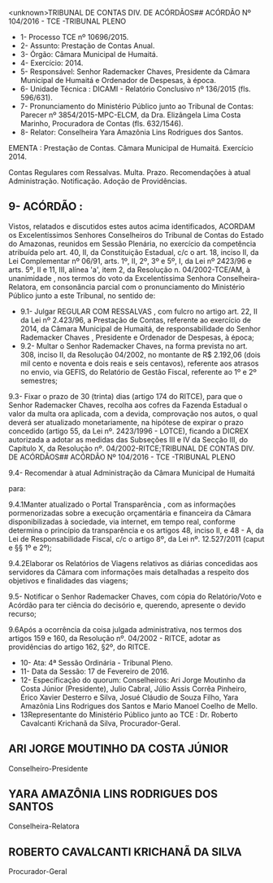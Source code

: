 &lt;unknown&gt;TRIBUNAL DE CONTAS DIV. DE ACÓRDÃOS## ACÓRDÃO Nº 104/2016 - TCE -TRIBUNAL PLENO

- 1- Processo TCE nº 10696/2015.
- 2- Assunto: Prestação de Contas Anual.
- 3- Órgão: Câmara Municipal de Humaitá.
- 4- Exercício: 2014.
- 5-  Responsável: Senhor  Rademacker  Chaves,  Presidente  da  Câmara  Municipal  de Humaitá e Ordenador de Despesas, à época.
- 6- Unidade Técnica : DICAMI - Relatório Conclusivo nº 136/2015 (fls. 596/631).
- 7-  Pronunciamento  do Ministério Público  junto  ao Tribunal  de Contas: Parecer  nº 3854/2015-MPC-ELCM, da Dra. Elizângela Lima Costa Marinho, Procuradora de Contas (fls. 632/1546).
- 8- Relator: Conselheira Yara Amazônia Lins Rodrigues dos Santos.

EMENTA : Prestação de Contas. Câmara Municipal de Humaitá. Exercício 2014.

Contas  Regulares  com  Ressalvas.  Multa.  Prazo. Recomendações à atual Administração. Notificação. Adoção de Providências.

## 9- ACÓRDÃO :

Vistos, relatados e discutidos estes autos acima identificados, ACORDAM os Excelentíssimos Senhores Conselheiros do Tribunal de Contas do Estado do Amazonas, reunidos em Sessão Plenária, no exercício da competência atribuída pelo art. 40,  II, da Constituição Estadual, c/c o art. 18, inciso II, da Lei Complementar nº 06/91, arts. 1º, II, 2º, 3º e 5º,  I,  da  Lei  nº  2423/96 e arts. 5º,  II e  11,  III,  alínea  'a',  item  2,  da  Resolução n. 04/2002-TCE/AM, à  unanimidade , nos  termos  do  voto  da  Excelentíssima  Senhora Conselheira-Relatora, em  consonância parcial com  o  pronunciamento  do  Ministério Público junto a este Tribunal, no sentido de:

- 9.1- Julgar REGULAR COM RESSALVAS , com fulcro no artigo art. 22, II da Lei  nº  2.423/96,  a  Prestação  de  Contas,  referente  ao  exercício  de  2014,  da  Câmara Municipal de Humaitá, de responsabilidade do Senhor Rademacker Chaves , Presidente e Ordenador de Despesas, à época;
- 9.2-  Multar o  Senhor  Rademacker  Chaves,  na  forma  prevista  no  art.  308, inciso II, da Resolução 04/2002, no montante de R$ 2.192,06 (dois mil cento e noventa e dois reais e seis centavos), referente aos atrasos no envio, via GEFIS, do Relatório de Gestão Fiscal, referente ao 1º e 2º semestres;

9.3-  Fixar  o  prazo de  30  (trinta)  dias  (artigo  174  do  RITCE),  para  que  o Senhor Rademacker Chaves, recolha aos cofres da Fazenda Estadual o valor da multa ora  aplicada,  com  a  devida,  comprovação  nos  autos,  o  qual  deverá  ser  atualizado monetariamente,  na  hipótese  de  expirar  o  prazo  concedido  (artigo  55,  da  Lei  nº. 2423/1996 - LOTCE), ficando a DICREX autorizada a adotar as medidas das Subseções III e IV da Secção III, do Capítulo X, da Resolução nº. 04/2002-RITCE;TRIBUNAL DE CONTAS DIV. DE ACÓRDÃOS## ACÓRDÃO Nº 104/2016 - TCE -TRIBUNAL PLENO

9.4-  Recomendar à  atual  Administração  da  Câmara  Municipal  de  Humaitá

para:

9.4.1Manter atualizado o Portal Transparência , com as informações  pormenorizadas  sobre  a  execução  orçamentária  e  financeira  da  Câmara disponibilizadas à sociedade, via internet, em tempo real, conforme determina o princípio da transparência e os artigos 48, inciso II, e 48 - A, da Lei de Responsabilidade Fiscal, c/c o artigo 8º, da Lei nº. 12.527/2011 (caput e §§ 1º e 2º);

9.4.2Elaborar  os  Relatórios de Viagens  relativos as diárias concedidas aos servidores da Câmara com informações mais detalhadas a respeito dos objetivos e finalidades das viagens;

9.5- Notificar o  Senhor Rademacker Chaves, com cópia do Relatório/Voto e Acórdão para ter ciência do decisório e, querendo, apresente o devido recurso;

9.6Após a ocorrência da coisa julgada administrativa, nos termos dos artigos 159 e 160, da Resolução nº. 04/2002 - RITCE, adotar as providências do  artigo  162, §2º, do RITCE.

- 10- Ata: 4ª Sessão Ordinária - Tribunal Pleno.
- 11- Data da Sessão: 17 de Fevereiro de 2016.
- 12-  Especificação  do  quorum: Conselheiros:  Ari  Jorge  Moutinho  da  Costa  Júnior (Presidente),  Julio  Cabral,  Júlio  Assis  Corrêa  Pinheiro,  Érico  Xavier  Desterro  e  Silva, Josué Cláudio de Souza Filho, Yara Amazônia Lins Rodrigues dos Santos e Mario Manoel Coelho de Mello.
- 13Representante  do  Ministério  Público  junto  ao  TCE : Dr.  Roberto  Cavalcanti Krichanã da Silva, Procurador-Geral.

## ARI JORGE MOUTINHO DA COSTA JÚNIOR

Conselheiro-Presidente

## YARA AMAZÔNIA LINS RODRIGUES DOS SANTOS

Conselheira-Relatora

## ROBERTO CAVALCANTI KRICHANÃ DA SILVA

Procurador-Geral